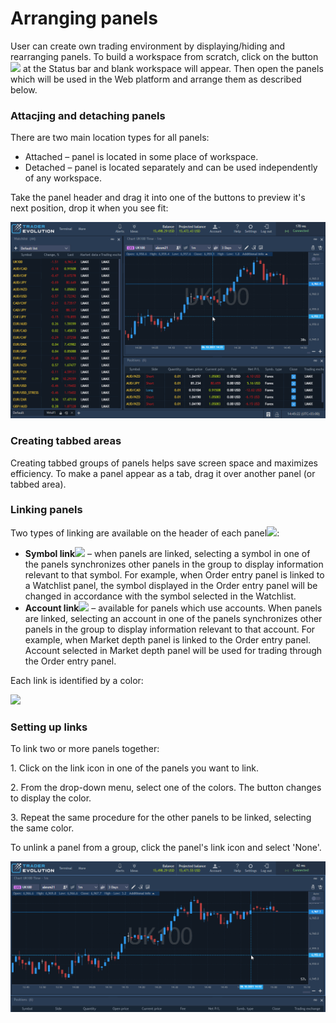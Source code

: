 # Arranging panels

User can create own trading environment by displaying/hiding and rearranging panels. To build a workspace from scratch, click on the button![](<../../.gitbook/assets/screenshot\_1-copy (1).png>)
at the Status bar and blank workspace will appear. Then open the panels which will be used in the Web platform and arrange them as described below.

### **Attacjing and detaching panels**

There are two main location types for all panels:

* Attached – panel is located in some place of workspace.
* Detached – panel is located separately and can be used independently of any workspace.


Take the panel header and drag it into one of the buttons to preview it's next position, drop it when you see fit:

![](../../.gitbook/assets/arranging-panels.gif)

### &#xD;**Creating tabbed areas**

Creating tabbed groups of panels helps save screen space and maximizes efficiency. To make a panel appear as a tab, drag it over another panel (or tabbed area).

### **Linking panels** 

Two types of linking are available on the header of each panel![](../../.gitbook/assets/screenshot\_11.png):

* **Symbol link**![](../../.gitbook/assets/screenshot\_11-copy.png)
  – when panels are linked, selecting a symbol in one of the panels synchronizes other panels in the group to display information relevant to that symbol. For example, when Order entry panel is linked to a Watchlist panel, the symbol displayed in the Order entry panel will be changed in accordance with the symbol selected in the Watchlist.
* **Account link**![](../../.gitbook/assets/screenshot\_11-copy-2.png)
  – available for panels which use accounts. When panels are linked, selecting an account in one of the panels synchronizes other panels in the group to display information relevant to that account. For example, when Market depth panel is linked to the Order entry panel. Account selected in Market depth panel will be used for trading through the Order entry panel.

Each link is identified by a color:

![](../../.gitbook/assets/screen2.png)

### &#xD;**Setting up links**

To link two or more panels together:

1\. Click on the link icon in one of the panels you want to link.

2\. From the drop-down menu, select one of the colors. The button changes to display the color.

3\. Repeat the same procedure for the other panels to be linked, selecting the same color.

To unlink a panel from a group, click the panel's link icon and select 'None'.

![](<../../.gitbook/assets/linking (2).gif>)
